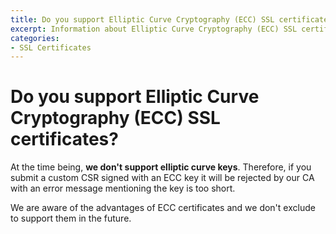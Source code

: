 ```yaml
---
title: Do you support Elliptic Curve Cryptography (ECC) SSL certificates?
excerpt: Information about Elliptic Curve Cryptography (ECC) SSL certificate support at DNSimple.
categories:
- SSL Certificates
---
```


# Do you support Elliptic Curve Cryptography (ECC) SSL certificates?

At the time being, **we don't support elliptic curve keys**. Therefore, if you submit a custom CSR signed with an ECC key it will be rejected by our CA with an error message mentioning the key is too short.

We are aware of the advantages of ECC certificates and we don't exclude to support them in the future.
